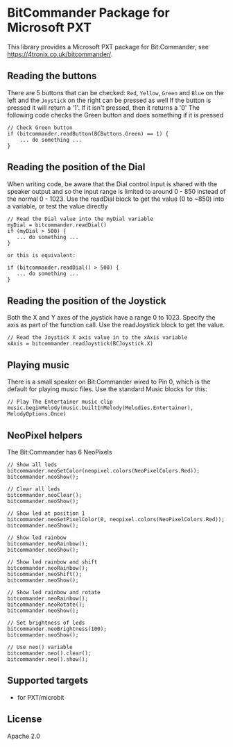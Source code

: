 # BitCommander Package for Microsoft PXT

This library provides a Microsoft PXT package for Bit:Commander, see
https://4tronix.co.uk/bitcommander/.

## Reading the buttons

There are 5 buttons that can be checked: `Red`, `Yellow`, `Green` and `Blue` on the left and the `Joystick` on the right can be pressed as well
If the button is pressed it will return a '1'. If it isn't pressed, then it returns a '0'
The following code checks the Green button and does something if it is pressed

```
// Check Green button
if (bitcommander.readButton(BCButtons.Green) == 1) {
    ... do something ...
}
```

## Reading the position of the Dial

When writing code, be aware that the Dial control input is shared with the speaker output and so the input range is limited to around 0 - 850 instead of the normal 0 - 1023. 
Use the readDial block to get the value (0 to ~850) into a variable, or test the value directly

```
// Read the Dial value into the myDial variable
myDial = bitcommander.readDial()
if (myDial > 500) {
   ... do something ...
}

or this is equivalent:

if (bitcommander.readDial() > 500) {
   ... do something ...
}
```

## Reading the position of the Joystick

Both the X and Y axes of the joystick have a range 0 to 1023. Specify the axis as part of the function call.
Use the readJoystick block to get the value.

```
// Read the Joystick X axis value in to the xAxis variable
xAxis = bitcommander.readJoystick(BCJoystick.X)
```

## Playing music

There is a small speaker on Bit:Commander wired to Pin 0, which is the default for playing music files. Use the standard Music blocks for this:

```blocks
// Play The Entertainer music clip
music.beginMelody(music.builtInMelody(Melodies.Entertainer), MelodyOptions.Once)
```



## NeoPixel helpers

The Bit:Commander has 6 NeoPixels

```blocks
// Show all leds
bitcommander.neoSetColor(neopixel.colors(NeoPixelColors.Red));
bitcommander.neoShow();

// Clear all leds
bitcommander.neoClear();
bitcommander.neoShow();

// Show led at position 1
bitcommander.neoSetPixelColor(0, neopixel.colors(NeoPixelColors.Red));
bitcommander.neoShow();

// Show led rainbow
bitcommander.neoRainbow();
bitcommander.neoShow();

// Show led rainbow and shift
bitcommander.neoRainbow();
bitcommander.neoShift();
bitcommander.neoShow();

// Show led rainbow and rotate
bitcommander.neoRainbow();
bitcommander.neoRotate();
bitcommander.neoShow();

// Set brightness of leds
bitcommander.neoBrightness(100);
bitcommander.neoShow();

// Use neo() variable
bitcommander.neo().clear();
bitcommander.neo().show();
```

## Supported targets

* for PXT/microbit

## License

Apache 2.0
